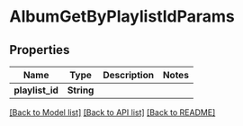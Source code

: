 # AlbumGetByPlaylistIdParams

## Properties

Name | Type | Description | Notes
------------ | ------------- | ------------- | -------------
**playlist_id** | **String** |  | 

[[Back to Model list]](../README.md#documentation-for-models) [[Back to API list]](../README.md#documentation-for-api-endpoints) [[Back to README]](../README.md)


